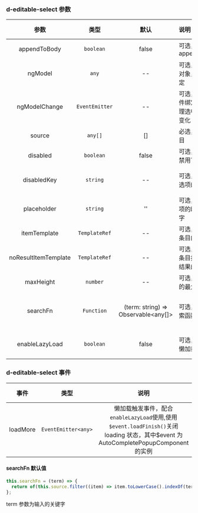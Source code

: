 ### d-editable-select 参数

|         参数         |      类型      |                默认                 | 说明                                           | 跳转 Demo                                                         |
| :------------------: | :------------: | :---------------------------------: | :--------------------------------------------- | ----------------------------------------------------------------- |
|       appendToBody   |     `boolean`      |       false         | 可选，下拉是否appendToBody                 | [基本用法](/components/editable-select/demo#basic-usage)              |
|       ngModel        |     `any`      |                 --                  | 可选，绑定选中对象，可双向绑定                 | [基本用法](/components/editable-select/demo#basic-usage)              |
|    ngModelChange     | `EventEmitter` |                 --                  | 可选，仅支持事件绑定，用于处理选中对象发生变化 |
|        source        |    `any[]`     |                 []                  | 必选，菜单的条目                               | [基本用法](/components/editable-select/demo#basic-usage)              |
|       disabled       |   `boolean`    |                false                | 可选，值为 true 禁用下拉框                     |
|     disabledKey      |    `string`    |                 --                  | 可选，设置禁用选项的 Key 值                    | [设置禁用选项](/components/editable-select/demo#disable-data-with-source) |
|     placeholder      |    `string`    |                 ''                  | 可选，没有选中项的时候提示文字                 |
|     itemTemplate     | `TemplateRef`  |                 --                  | 可选，下拉菜单条目的模板                       |
| noResultItemTemplate | `TemplateRef`  |                 --                  | 可选，下拉菜单条目搜索后没有结果的模板         |
|      maxHeight       |    `number`    |                 --                  | 可选，下拉菜单的最大高度                       | [基本用法](/components/editable-select/demo#basic-usage)              |
|       searchFn       |   `Function`   | (term: string) => Observable<any[]> | 可选，自定义搜索函数                           | [自定义匹配方法](/components/editable-select/demo#with-search-function)     |
|    enableLazyLoad    |   `boolean`    |                false                | 可选，是否允许懒加载                           | [数据懒加载](/components/editable-select/demo#lazy-load)                |

### d-editable-select 事件

|   事件   |        类型         |                                                                 说明                                                                  | 跳转 Demo                                          |
| :------: | :-----------------: | :-----------------------------------------------------------------------------------------------------------------------------------: | -------------------------------------------------- |
| loadMore | `EventEmitter<any>` | 懒加载触发事件，配合`enableLazyLoad`使用,使用`$event.loadFinish()`关闭 loading 状态，其中\$event 为 AutoCompletePopupComponent 的实例 | [数据懒加载](/components/editable-select/demo#lazy-load) |

#### searchFn 默认值

```javascript
this.searchFn = (term) => {
  return of(this.source.filter((item) => item.toLowerCase().indexOf(term.toLowerCase()) !== -1));
};
```

term 参数为输入的关键字
